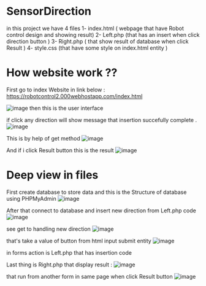 # SensorDirection

in this project we have 4 files 
1- index.html ( webpage that have Robot control design and showing result)
2- Left.php (that has an insert when click direction button )
3- Right.php ( that show result of database when click Result )
4- style.css (that have some style on index.html entity )



# How website work ??

First go to index Website in link below :
https://robotcontrol2.000webhostapp.com/index.html

![image](https://user-images.githubusercontent.com/110176361/185809859-2447642c-a9b9-4041-887c-f63f20d33bc2.png)
 then this is the user interface 
 
if click any direction will show message that insertion succefully complete .
![image](https://user-images.githubusercontent.com/110176361/185809921-3f4a79a5-a426-41d1-b984-753b5d14a40c.png)

This is by help of get method 
![image](https://user-images.githubusercontent.com/110176361/185809940-62555b08-5559-4b1f-a1ef-6e016720685e.png)

And if i click Result button this is the result 
![image](https://user-images.githubusercontent.com/110176361/185809990-a1b15857-3854-4c89-9089-f1336b7e9d1e.png)

# Deep view in files 

First create database to store data and this is the Structure of database using PHPMyAdmin
![image](https://user-images.githubusercontent.com/110176361/185810095-5df54a8c-da30-4109-b24f-ed19b5fefa5e.png)

After that connect to database and insert new direction from Left.php code 
![image](https://user-images.githubusercontent.com/110176361/185810177-c5c3fd10-a533-4f35-ab8e-c98cae807841.png)

see get to handling new direction 
![image](https://user-images.githubusercontent.com/110176361/185810229-e916352a-5366-4569-bf35-c83fc8c6006a.png)

that's take a value of button from html input submit entity 
![image](https://user-images.githubusercontent.com/110176361/185810295-4ad2d046-092e-473d-8c67-05a7efc13d66.png)

in forms action is Left.php that has insertion code 

Last thing is Right.php that display result :
![image](https://user-images.githubusercontent.com/110176361/185810371-932bd437-69ad-4476-8016-5d6b7a1d01a0.png)

that run from another form in same page when click Result button 
![image](https://user-images.githubusercontent.com/110176361/185810401-ae38a042-f056-4876-b0c8-84dafb3e1a57.png)


